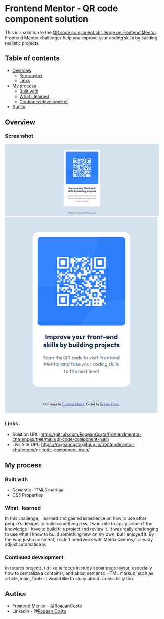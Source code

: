 # Frontend Mentor - QR code component solution

This is a solution to the [QR code component challenge on Frontend Mentor](https://www.frontendmentor.io/challenges/qr-code-component-iux_sIO_H). Frontend Mentor challenges help you improve your coding skills by building realistic projects.

## Table of contents

- [Overview](#overview)
  - [Screenshot](#screenshot)
  - [Links](#links)
- [My process](#my-process)
  - [Built with](#built-with)
  - [What I learned](#what-i-learned)
  - [Continued development](#continued-development)
- [Author](#author)

## Overview

### Screenshot

![](./design/qr-code-solution.png)
![](./design/qr-code-solution-mobile.png)

### Links

- Solution URL: https://github.com/RogeanCosta/frontendmentor-challenges/tree/main/qr-code-component-main
- Live Site URL: https://rogeancosta.github.io/frontendmentor-challenges/qr-code-component-main/

## My process

### Built with

- Semantic HTML5 markup
- CSS Properties

### What I learned

In this challenge, I learned and gained experience on how to use other people's designs to build something new. I was able to apply some of the knowledge I have to build this project and review it. It was really challenging to use what I know to build something new on my own, but I enjoyed it.
By the way, just a comment, I didn't need work with Media Queries,it already adjust automatically.

### Continued development

In futures projects, I'd like to focus in study about page layout, especially how to centralize a container, and about semantic HTML markup, such as article, main, footer.
I would like to study about accessibility too.

## Author

- Frontend Mentor - [@RogeanCosta](https://www.frontendmentor.io/profile/RogeanCosta)
- Linkedin - [@Rogean Costa](https://www.linkedin.com/in/rogean-c-884a01b8)
